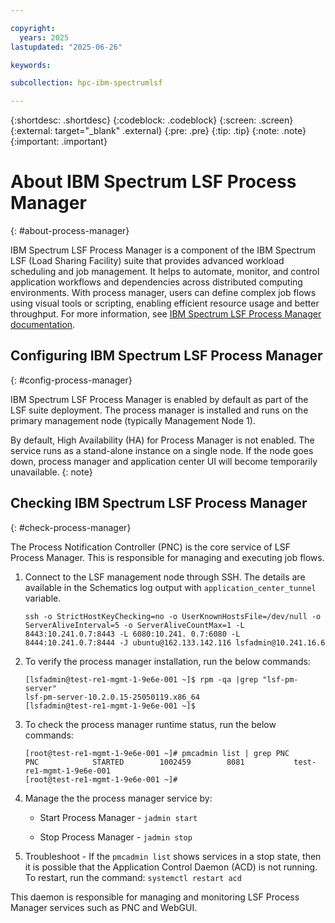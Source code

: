```yaml
---

copyright:
  years: 2025
lastupdated: "2025-06-26"

keywords:

subcollection: hpc-ibm-spectrumlsf

---
```


{:shortdesc: .shortdesc}
{:codeblock: .codeblock}
{:screen: .screen}
{:external: target="_blank" .external}
{:pre: .pre}
{:tip: .tip}
{:note: .note}
{:important: .important}

# About IBM Spectrum LSF Process Manager
{: #about-process-manager}

IBM Spectrum LSF Process Manager is a component of the IBM Spectrum LSF (Load Sharing Facility) suite that provides advanced workload scheduling and job management. It helps to automate, monitor, and control application workflows and dependencies across distributed computing environments. With process manager, users can define complex job flows using visual tools or scripting, enabling efficient resource usage and better throughput. For more information, see [IBM Spectrum LSF Process Manager documentation](https://www.ibm.com/docs/en/slpm/10.2.0?topic=administering-about-spectrum-lsf-process-manager).

## Configuring IBM Spectrum LSF Process Manager
{: #config-process-manager}

IBM Spectrum LSF Process Manager is enabled by default as part of the LSF suite deployment. The process manager is installed and runs on the primary management node (typically Management Node 1).

By default, High Availability (HA) for Process Manager is not enabled. The service runs as a stand-alone instance on a single node. If the node goes down, process manager and application center UI will become temporarily unavailable.
{: note}

## Checking IBM Spectrum LSF Process Manager
{: #check-process-manager}

The Process Notification Controller (PNC) is the core service of LSF Process Manager. This is responsible for managing and executing job flows.

1. Connect to the LSF management node through SSH. The details are available in the Schematics log output with `application_center_tunnel` variable.

    ```pre
    ssh -o StrictHostKeyChecking=no -o UserKnownHostsFile=/dev/null -o ServerAliveInterval=5 -o ServerAliveCountMax=1 -L 8443:10.241.0.7:8443 -L 6080:10.241. 0.7:6080 -L 8444:10.241.0.7:8444 -J ubuntu@162.133.142.116 lsfadmin@10.241.16.6
    ```

2. To verify the process manager installation, run the below commands:

    ```pre
    [lsfadmin@test-re1-mgmt-1-9e6e-001 ~]$ rpm -qa |grep "lsf-pm-server"
    lsf-pm-server-10.2.0.15-25050119.x86_64
    [lsfadmin@test-re1-mgmt-1-9e6e-001 ~]$
    ```

3. To check the process manager runtime status, run the below commands:

    ```pre
    [root@test-re1-mgmt-1-9e6e-001 ~]# pmcadmin list | grep PNC
    PNC            STARTED        1002459        8081           test-re1-mgmt-1-9e6e-001
    [root@test-re1-mgmt-1-9e6e-001 ~]#
    ```

4. Manage the the process manager service by:

    * Start Process Manager - `jadmin start`

    * Stop Process Manager - `jadmin stop`

5. Troubleshoot - If the `pmcadmin list` shows services in a stop state, then it is possible that the Application Control Daemon (ACD) is not running. To restart, run the command: `systemctl restart acd`

This daemon is responsible for managing and monitoring LSF Process Manager services such as PNC and WebGUI.
